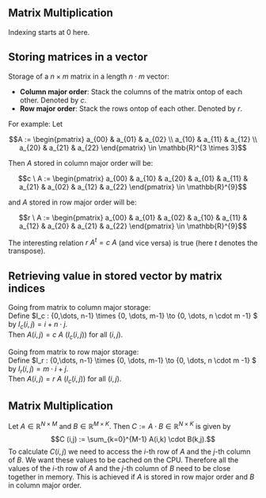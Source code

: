 ## Matrix Multiplication

Indexing starts at 0 here.

## Storing matrices in a vector
Storage of a $n \times m$ matrix in a length $n \cdot m$ vector:
- **Column major order**: Stack the columns of the matrix ontop of each other. Denoted by $c$.
- **Row major order**: Stack the rows ontop of each other. Denoted by $r$.

For example:
Let
```math
A := 
\begin{pmatrix}
a_{00} & a_{01} & a_{02} \\
a_{10} & a_{11} & a_{12} \\
a_{20} & a_{21} & a_{22}
 \end{pmatrix} \in  \mathbb{R}^{3 \times 3}
```
Then $A$ stored in column major order will be:
```math
c \ A := 
\begin{pmatrix}
a_{00} & a_{10} & a_{20} & a_{01} & a_{11} & a_{21} & a_{02} & a_{12} & a_{22}
 \end{pmatrix} \in  \mathbb{R}^{9}
```
and $A$ stored in row major order will be:
```math
r \ A := 
\begin{pmatrix}
a_{00} & a_{01} & a_{02} & a_{10} & a_{11} & a_{12} & a_{20} & a_{21} & a_{22}
 \end{pmatrix} \in  \mathbb{R}^{9}
```
The interesting relation $r \ A^t = c \ A$ (and vice versa) is true (here $t$ denotes the transpose).

## Retrieving value in stored vector by matrix indices

Going from matrix to column major storage:  
Define $I_c : \{0,\dots, n-1\} \times \{0, \dots, m-1\} \to \{0, \dots, n \cdot m -1\} $
by $I_c(i,j) =i + n \cdot j$.  
Then $A(i,j) = c \ A \ (I_c (i,j))$ for all $(i,j)$.

Going from matrix to row major storage:  
Define $I_r : \{0,\dots, n-1\} \times \{0, \dots, m-1\} \to \{0, \dots, n \cdot m -1\} $
by $I_r(i,j) =m \cdot i +  j$.  
Then $A(i,j) = r \ A \ (I_c (i,j))$ for all $(i,j)$.

## Matrix Multiplication

Let $A \in \mathbb{R}^{N \times M}$ and $B \in \mathbb{R}^{M \times K}$.
Then $C := A \cdot B \in \mathbb{R}^{N \times K}$ is given by
$$C (i,j) := \sum_{k=0}^{M-1} A(i,k) \cdot B(k,j).$$
To calculate $C(i,j)$ we need to access the $i$-th row of $A$ and the $j$-th column of $B$.
We want these values to be cached on the CPU. Therefore
all the values of the $i$-th row of $A$ and the $j$-th column of $B$ need to be close together in memory.
This is achieved if $A$ is stored in row major order and $B$ in column major order.
